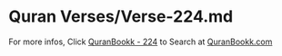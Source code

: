 # Quran Verses/Verse-224.md 

For more infos, Click [QuranBookk - 224](https://www.quranbookk.com/quran/search?q=224) to Search at [QuranBookk.com](http://quranbookk.com/)